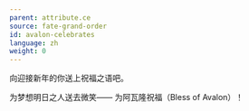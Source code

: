 ```yaml
---
parent: attribute.ce
source: fate-grand-order
id: avalon-celebrates
language: zh
weight: 0
---
```


向迎接新年的你送上祝福之语吧。

为梦想明日之人送去微笑——
为阿瓦隆祝福（Bless of Avalon）！
